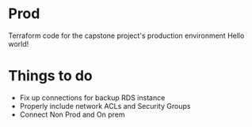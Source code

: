 # Prod
Terraform code for the capstone project's production environment
Hello world!


# Things to do
- Fix up connections for backup RDS instance
- Properly include network ACLs and Security Groups
- Connect Non Prod and On prem
